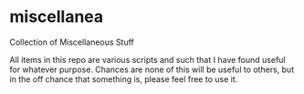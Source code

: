 # miscellanea
Collection of Miscellaneous Stuff

All items in this repo are various scripts and such that I have found useful for whatever purpose. 
Chances are none of this will be useful to others, but in the off chance that something is, please feel free to use it.


